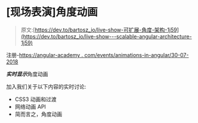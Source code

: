 # [现场表演]角度动画

> 原文:[https://dev.to/bartosz_io/live-show-可扩展-角度-架构-1j59](https://dev.to/bartosz_io/live-show---scalable-angular-architecture-1j59)

注册-[https://angular-academy . com/events/animations-in-angular/30-07-2018](https://angular-academy.com/events/animations-in-angular/30-07-2018)

***实时显示***角度动画

加入我们关于以下内容的实时讨论:

*   CSS3 动画和过渡
*   网络动画 API
*   简而言之，角度动画